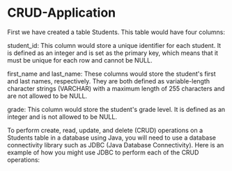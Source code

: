 # CRUD-Application
First we have created a table Students.
This table would have four columns:

student_id: This column would store a unique identifier for each student. It is defined as an integer and is set as the primary key, which means that it must be unique for each row and cannot be NULL.

first_name and last_name: These columns would store the student's first and last names, respectively. They are both defined as variable-length character strings (VARCHAR) with a maximum length of 255 characters and are not allowed to be NULL.

grade: This column would store the student's grade level. It is defined as an integer and is not allowed to be NULL.

To perform create, read, update, and delete (CRUD) operations on a Students table in a database using Java, you will need to use a database connectivity library such as JDBC (Java Database Connectivity). Here is an example of how you might use JDBC to perform each of the CRUD operations:
